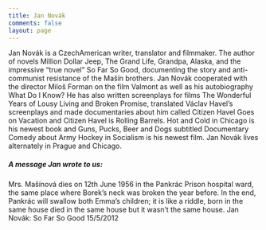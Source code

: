 ```yaml
---
title: Jan Novák
comments: false
layout: page
---
```

Jan Novák is a CzechAmerican writer, translator and filmmaker. The author of novels Million Dollar Jeep, The Grand Life, Grandpa, Alaska, and the impressive “true novel” So Far So Good, documenting the story and anti-communist resistance of the Mašín brothers. Jan Novák cooperated with the director Miloš Forman on the film Valmont as well as his autobiography What Do I Know? He has also written screenplays for films The Wonderful Years of Lousy Living and Broken Promise, translated Václav Havel’s screenplays and made documentaries about him called Citizen Havel Goes on Vacation and Citizen Havel is Rolling Barrels. Hot and Cold in Chicago is his newest book and Guns, Pucks, Beer and Dogs subtitled Documentary Comedy about Army Hockey in Socialism is his newest film. Jan Novák lives alternately in Prague and Chicago.


##### A message Jan wrote to us:

Mrs. Mašínová dies on 12th June
1956 in the Pankrác Prison hospital
ward, the same place where Borek’s
neck was broken the year before. In
the end, Pankrác will swallow both
Emma’s children; it is like a riddle,
born in the same house
died in the same house
but it wasn’t the same house.
Jan Novák: So Far So Good
15/5/2012
